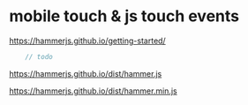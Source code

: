 # mobile touch & js touch events

https://hammerjs.github.io/getting-started/


```js
    // todo

```

https://hammerjs.github.io/dist/hammer.js

https://hammerjs.github.io/dist/hammer.min.js

